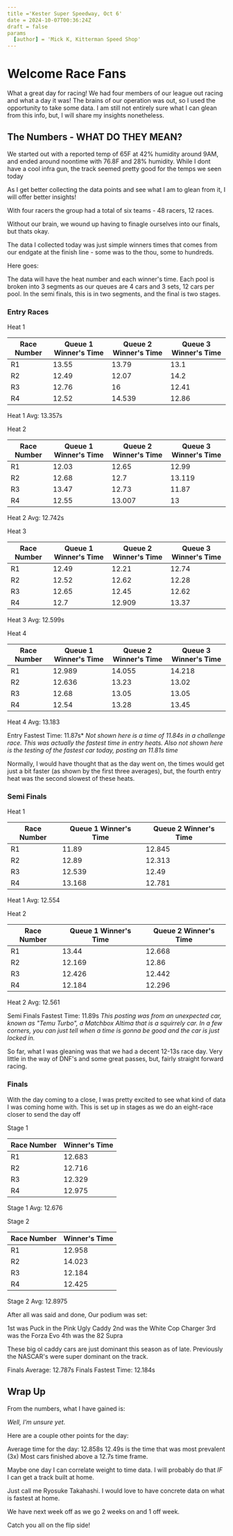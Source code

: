 ```yaml
---
title ='Kester Super Speedway, Oct 6'
date = 2024-10-07T00:36:24Z
draft = false
params
  [author] = 'Mick K, Kitterman Speed Shop'
---
```


# Welcome Race Fans
What a great day for racing! We had four members of our league out racing and what a day it was!
The brains of our operation was out, so I used the opportunity to take some data.
I am still not entirely sure what I can glean from this info, but, I will share my insights nonetheless.

## The Numbers - WHAT DO THEY MEAN?
We started out with a reported temp of 65F at 42% humidity around 9AM, and ended around noontime with 76.8F and 28% humidity.
While I dont have a cool infra gun, the track seemed pretty good for the temps we seen today

As I get better collecting the data points and see what I am to glean from it, I will offer better insights!

With four racers the group had a total of six teams - 48 racers, 12 races. 

Without our brain, we wound up having to finagle ourselves into our finals, but thats okay.

The data I collected today was just simple winners times that comes from our endgate at the finish line - some was to the thou, some to hundreds. 

Here goes:

The data will have the heat number and each winner's time. Each pool is broken into 3 segments as our queues are 4 cars and 3 sets, 12 cars per pool. 
In the semi finals, this is in two segments, and the final is two stages. 
### Entry Races

Heat 1

| Race Number | Queue 1 Winner's Time | Queue 2 Winner's Time | Queue 3 Winner's Time |
| -- | -- | -- | -- |
| R1 | 13.55 | 13.79 | 13.1 |
| R2 | 12.49 | 12.07 | 14.2 |
| R3 | 12.76 | 16 | 12.41 |
| R4 | 12.52 | 14.539 | 12.86 |

Heat 1 Avg: 13.357s

Heat 2

| Race Number | Queue 1 Winner's Time | Queue 2 Winner's Time | Queue 3 Winner's Time |
| -- | -- | -- | -- |
| R1 | 12.03 | 12.65 | 12.99 |
| R2 | 12.68 | 12.7 | 13.119 |
| R3 | 13.47 | 12.73 | 11.87 |
| R4 | 12.55 | 13.007 | 13 |

Heat 2 Avg: 12.742s

Heat 3

| Race Number | Queue 1 Winner's Time | Queue 2 Winner's Time | Queue 3 Winner's Time |
| -- | -- | -- | -- |
| R1 | 12.49 | 12.21 | 12.74 |
| R2 | 12.52 | 12.62 | 12.28 |
| R3 | 12.65 | 12.45 | 12.62 |
| R4 | 12.7 | 12.909 | 13.37 |

Heat 3 Avg: 12.599s

Heat 4

| Race Number | Queue 1 Winner's Time | Queue 2 Winner's Time | Queue 3 Winner's Time |
| -- | -- | -- | -- |
| R1 | 12.989 | 14.055 | 14.218 |
| R2 | 12.636 | 13.23 | 13.02 |
| R3 | 12.68 | 13.05 | 13.05 |
| R4 | 12.54 | 13.28 | 13.45 |

Heat 4 Avg: 13.183


Entry Fastest Time: 11.87s*
*Not shown here is a time of 11.84s in a challenge race. This was actually the fastest time in entry heats.*
*Also not shown here is the testing of the fastest car today, posting an 11.81s time*

Normally, I would have thought that as the day went on, the times would get just a bit faster (as shown by the first three averages), but, the fourth entry heat was the second slowest of these heats. 

### Semi Finals

Heat 1

| Race Number | Queue 1 Winner's Time | Queue 2 Winner's Time |
| -- | -- | -- |
| R1 | 11.89 | 12.845 |
| R2 | 12.89 | 12.313 |
| R3 | 12.539 | 12.49 |
| R4 | 13.168 | 12.781 |

Heat 1 Avg: 12.554

Heat 2

| Race Number | Queue 1 Winner's Time | Queue 2 Winner's Time |
| -- | -- | -- |
| R1 | 13.44 | 12.668 |
| R2 | 12.169 | 12.86 |
| R3 | 12.426 | 12.442 |
| R4 | 12.184 | 12.296 |

Heat 2 Avg: 12.561

Semi Finals Fastest Time: 11.89s
*This posting was from an unexpected car, known as "Temu Turbo", a Matchbox Altima that is a squirrely car. In a few corners, you can just tell when a time is gonna be good and the car is just locked in.*

So far, what I was gleaning was that we had a decent 12-13s race day. Very little in the way of DNF's and some great passes, but, fairly straight forward racing.

### Finals
With the day coming to a close, I was pretty excited to see what kind of data I was coming home with. 
This is set up in stages as we do an eight-race closer to send the day off

Stage 1

| Race Number | Winner's Time |
| -- | -- |
| R1 | 12.683 |
| R2 | 12.716 |
| R3 | 12.329 |
| R4 | 12.975 |

Stage 1 Avg: 12.676

Stage 2

| Race Number | Winner's Time |
| -- | -- |
| R1 | 12.958 |
| R2 | 14.023 |
| R3 | 12.184 |
| R4 | 12.425 |

Stage 2 Avg: 12.8975


After all was said and done, Our podium was set:

1st was Puck in the Pink Ugly Caddy
2nd was the White Cop Charger
3rd was the Forza Evo
4th was the 82 Supra


These big ol caddy cars are just dominant this season as of late. Previously the NASCAR's were super dominant on the track. 

Finals Average: 12.787s
Finals Fastest Time: 12.184s

## Wrap Up

From the numbers, what I have gained is:

*Well, I'm unsure yet*.

Here are a couple other points for the day:

Average time for the day: 12.858s
12.49s is the time that was most prevalent (3x)
Most cars finished above a 12.7s time frame. 

Maybe one day I can correlate weight to time data. I will probably do that *IF* I can get a track built at home.

Just call me Ryosuke Takahashi. I would love to have concrete data on what is fastest at home.

We have next week off as we go 2 weeks on and 1 off week. 

Catch you all on the flip side!
